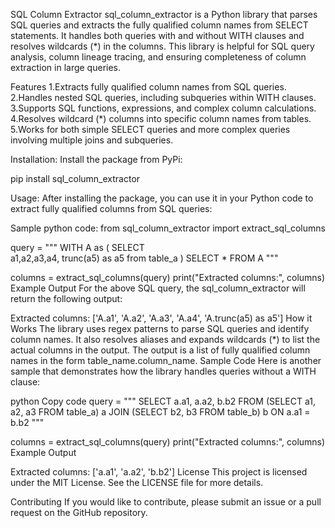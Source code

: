 SQL Column Extractor
sql_column_extractor is a Python library that parses SQL queries and extracts the fully qualified column names from SELECT statements. It handles both queries with and without WITH clauses and resolves wildcards (*) in the columns. This library is helpful for SQL query analysis, column lineage tracing, and ensuring completeness of column extraction in large queries.

Features
1.Extracts fully qualified column names from SQL queries.
2.Handles nested SQL queries, including subqueries within WITH clauses.
3.Supports SQL functions, expressions, and complex column calculations.
4.Resolves wildcard (*) columns into specific column names from tables.
5.Works for both simple SELECT queries and more complex queries involving multiple joins and subqueries.


Installation:
Install the package from PyPi:

pip install sql_column_extractor

Usage:
After installing the package, you can use it in your Python code to extract fully qualified columns from SQL queries:

Sample python code:
from sql_column_extractor import extract_sql_columns

query = """
WITH A as (
    SELECT  
     a1,a2,a3,a4, trunc(a5) as a5 from table_a
)
SELECT *
FROM A
"""

columns = extract_sql_columns(query)
print("Extracted columns:", columns)
Example Output
For the above SQL query, the sql_column_extractor will return the following output:
 
Extracted columns: ['A.a1', 'A.a2', 'A.a3', 'A.a4', 'A.trunc(a5) as a5']
How it Works
The library uses regex patterns to parse SQL queries and identify column names.
It also resolves aliases and expands wildcards (*) to list the actual columns in the output.
The output is a list of fully qualified column names in the form table_name.column_name.
Sample Code
Here is another sample that demonstrates how the library handles queries without a WITH clause:

python
Copy code
query = """
SELECT a.a1, a.a2, b.b2
FROM (SELECT a1, a2, a3 FROM table_a) a
JOIN (SELECT b2, b3 FROM table_b) b ON a.a1 = b.b2
"""

columns = extract_sql_columns(query)
print("Extracted columns:", columns)
Example Output
 
Extracted columns: ['a.a1', 'a.a2', 'b.b2']
License
This project is licensed under the MIT License. See the LICENSE file for more details.

Contributing
If you would like to contribute, please submit an issue or a pull request on the GitHub repository.

